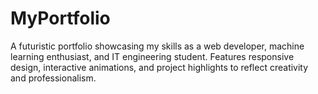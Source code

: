 # MyPortfolio
A futuristic portfolio showcasing my skills as a web developer, machine learning enthusiast, and IT engineering student. Features responsive design, interactive animations, and project highlights to reflect creativity and professionalism.
